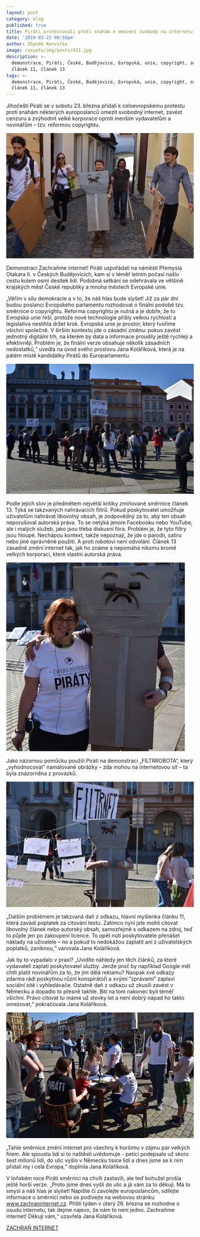 ```yaml
---
layout: post
category: blog
published: true
title: Piráti protestovali proti snahám o omezení svobody na internetu
date: '2019-03-23 08:58pm'
author: Zbyněk Konvička
image: /assets/img/posts/d11.jpg
description: >-
  demonstrace, Piráti, České, Budějovice, Evropská, unie, copyright, směrnice,
  článek 11, článek 13
tags: >-
  demonstrace, Piráti, České, Budějovice, Evropská, unie, copyright, směrnice,
  článek 11, článek 13
---
```

Jihočeští Piráti se v sobotu 23. března přidali k celoevropskému protestu proti snahám některých europoslanců omezit svobodný internet, zavést cenzuru a zvýhodnit velké korporace oproti menším vydavatelům a novinářům – tzv. reformou copyrightu.

![null](/assets/img/posts/d1.jpg)

Demonstraci Zachraňme internet! Piráti uspořádali na náměstí Přemysla Otakara II. v Českých Budějovicích, kam si v téměř letním počasí našlo cestu kolem osmi desítek lidí. Podobná setkání se odehrávala ve většině krajských měst České republiky a mnoha městech Evropské unie.

„Věřím v sílu demokracie a v to, že náš hlas bude slyšet! Již za pár dní budou poslanci Evropského parlamentu rozhodovat o finální podobě tzv. směrnice o copyrightu. Reforma copyrightu je nutná a je dobře, že to Evropská unie řeší, protože nové technologie přišly velkou rychlostí a legislativa nestihla držet krok. Evropská unie je prostor, který tvoříme všichni společně. V širším kontextu jde o zásadní změnu: pokus zavést jednotný digitální trh, na kterém by data a informace proudily ještě rychleji a efektivněji. Problém je, že finální verze obsahuje několik zásadních nedostatků,“ uvedla na úvod svého proslovu Jana Koláříková, která je na pátém místě kandidátky Pirátů do Europarlamentu.

![null](/assets/img/posts/d9.jpg)

Podle jejích slov je předmětem největší kritiky zmiňované směrnice článek 13. Týká se takzvaných nahrávacích filtrů. Pokud poskytovatel umožňuje uživatelům nahrávat libovolný obsah, je zodpovědný za to, aby ten obsah neporušoval autorská práva. To se netýká jenom Facebooku nebo YouTube, ale i malých služeb, jako jsou třeba diskusní fóra. Problém je, že tyto filtry jsou hloupé. Nechápou kontext, takže nepoznají, že jde o parodii, satiru nebo jiné oprávněné použití. A proti robotovi není odvolání. Článek 13 zásadně změní internet tak, jak ho známe a nepomáhá nikomu kromě velkých korporací, které vlastní autorská práva.

![null](/assets/img/posts/d4.jpg)

Jako názornou pomůcku použili Piráti na demonstraci „FILTRROBOTA“, který „vyhodnocoval“ namalované obrázky – zda mohou na internetovou síť – ta byla znázorněna z provázků.

![null](/assets/img/posts/d10.jpg)

„Dalším problémem je takzvaná daň z odkazu, hlavní myšlenka článku 11, která zavádí poplatek za citování textu. Zatímco nyní jste mohli citovat libovolný článek nebo autorský obsah, samozřejmě s odkazem na zdroj, teď to půjde jen po zakoupení licence. To opět nutí poskytovatele přenášet náklady na uživatele – no a pokud to nedokážou zaplatit ani z uživatelských poplatků, zaniknou,“ varovala Jana Koláříková.

Jak by to vypadalo v praxi? „Uvidíte náhledy jen těch článků, za které vydavateli zaplatí poskytovatel služby. Jenže proč by například Google měl chtít platit novinářům za to, že jim dělá reklamu? Naopak své odkazy zdarma rádi poskytnou různí konspirátoři a svými “zprávami” zaplaví sociální sítě i vyhledávače. Ostatně daň z odkazu už zkusili zavést v Německu a dopadlo to přesně takhle. Bití na tom nakonec byli téměř všichni. Právo citovat tu máme už stovky let a není dobrý nápad ho takto omezovat,“ pokračovala Jana Koláříková.

![null](/assets/img/posts/d6.jpg)

„Tahle směrnice změní internet pro všechny k horšímu v zájmu pár velkých firem. Ale spousta lidí si to naštěstí uvědomuje - petici podepsalo už skoro šest milionů lidí, do ulic vyšlo v Německu tisíce lidí a dnes jsme se k nim přidali my i celá Evropa,“ doplnila Jana Koláříková.

V loňském roce Piráti směrnici na chvíli zastavili, ale teď bohužel prošla ještě horší verze. „Proto jsme dnes vyšli do ulic a já vám za to děkuji. Má to smysl a náš hlas je slyšet! Napište či zavolejte europoslancům, sdílejte informace o směrnici nebo se podívejte na webovou stránku www.zachraninternet.cz. Příští týden  v úterý 26. března se rozhodne o osudu internetu, tak dejme najevo, že nám to není jedno.
 Zachraňme internet! Děkuji vám,“ uzavřela Jana Koláříková.

 [
ZACHRAŇ INTERNET](https://zachraninternet.cz/)
